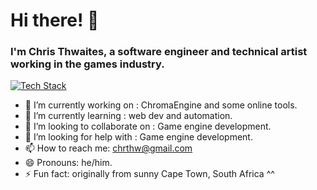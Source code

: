 Hi there! 👋
============
### I'm Chris Thwaites, a software engineer and technical artist working in the games industry.

[![Tech Stack](https://skillicons.dev/icons?i=python,cpp,cs,unreal,unity,django,js,bootstrap,html,css&perline=5)](https://skillicons.dev)

- 🔭 I’m currently working on : ChromaEngine and some online tools.
- 🌱 I’m currently learning : web dev and automation.
- 👯 I’m looking to collaborate on : Game engine development.
- 🤔 I’m looking for help with : Game engine development.
- 📫 How to reach me: chrthw@gmail.com
- 😄 Pronouns: he/him.
- ⚡ Fun fact: originally from sunny Cape Town, South Africa ^^ 
